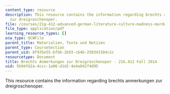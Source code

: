 ```yaml
---
content_type: resource
description: This resource contains the information regarding brechts anmerkungen
  zur dreigroschenoper.
file: /courses/21g-412-advanced-german-literature-culture-madness-murder-mysteries-fall-2014/5b94fd2a4ccc1a06d1d24e4a042f4d95_MIT21G_412F14_Wo7-9_ma.pdf
file_type: application/pdf
learning_resource_types: []
ocw_type: OCWFile
parent_title: Materialien, Texte und Notizen
parent_type: CourseSection
parent_uid: 8f935e55-bfb6-2b93-cb4b-250343184c1c
resourcetype: Document
title: Brechts Anmerkungen zur Dreigroschenoper - 21G.412 Fall 2014
uid: 5b94fd2a-4ccc-1a06-d1d2-4e4a042f4d95
---
```

This resource contains the information regarding brechts anmerkungen zur dreigroschenoper.

